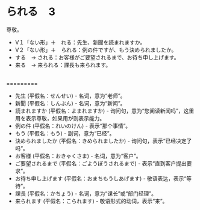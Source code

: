 # られる　3

尊敬。

- V１「ない形」＋　れる：先生、新聞を読まれますか。
- V２「ない形」＋　られる：例の件ですが、もう決められましたか。
- する　→ される：お客様がご要望されるまで、お待ち申し上げます。
- 来る　→ 来られる：課長も来られます。

<br> ========= <br>


- 先生 (平假名：せんせい) - 名词，意为“老师”。
- 新聞 (平假名：しんぶん) - 名词，意为“新闻”。
- 読まれますか (平假名：よまれますか) - 询问句，意为“您阅读新闻吗”，这里用を表示尊敬，如果用が则表示能力。
- 例の件 (平假名：れいのけん) - 表示“那个事情”。
- もう (平假名：もう) - 副词，意为“已经”。
- 決められましたか (平假名：きめられましたか) - 询问句，表示“已经决定了吗”。
- お客様 (平假名：おきゃくさま) - 名词，意为“客户”。
- ご要望されるまで (平假名：ごようぼうされるまで) - 表示“直到客户提出要求”。
- お待ち申し上げます (平假名：おまちもうしあげます) - 敬语表达，表示“等待”。
- 課長 (平假名：かちょう) - 名词，意为“课长”或“部门经理”。
- 来られます (平假名：こられます) - 敬语形式的动词，表示“来”。

